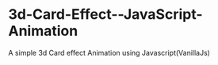 # 3d-Card-Effect--JavaScript-Animation
A simple 3d Card effect Animation using Javascript(VanillaJs) 
